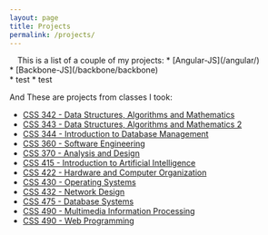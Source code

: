 ```yaml
---
layout: page
title: Projects
permalink: /projects/
---
```

<img src="http://iads-web.org/wp-content/uploads/2012/10/projects.jpg" alt="" style="padding: 5px">
This is a list of a couple of my projects:   
* [Angular-JS](/angular/) <br/>
* [Backbone-JS](/backbone/backbone) <br/>
* test   
* test   

And These are projects from classes I took:   
* [CSS 342 - Data Structures, Algorithms and Mathematics](https://github.com/tazzledazzle/UW-CSS/tree/master/342)
* [CSS 343 - Data Structures, Algorithms and Mathematics 2](https://github.com/tazzledazzle/UW-CSS/tree/master/343)
* [CSS 344 - Introduction to Database Management](https://github.com/tazzledazzle/UW-CSS/tree/master/344)
* [CSS 360 - Software Engineering](https://github.com/tazzledazzle/UW-CSS/tree/master/360)
* [CSS 370 - Analysis and Design](https://github.com/tazzledazzle/UW-CSS/tree/master/370)
* [CSS 415 - Introduction to Artificial Intelligence](https://github.com/tazzledazzle/UW-CSS/tree/master/415)
* [CSS 422 - Hardware and Computer Organization](https://github.com/tazzledazzle/UW-CSS/tree/master/422)
* [CSS 430 - Operating Systems](https://github.com/tazzledazzle/UW-CSS/tree/master/430)
* [CSS 432 - Network Design](https://github.com/tazzledazzle/UW-CSS/tree/master/432)
* [CSS 475 - Database Systems](https://github.com/tazzledazzle/UW-CSS/tree/master/475)
* [CSS 490 - Multimedia Information Processing](https://github.com/tazzledazzle/UW-CSS/tree/master/490)
* [CSS 490 - Web Programming](https://github.com/tazzledazzle/UW-CSS/tree/master/490Web)